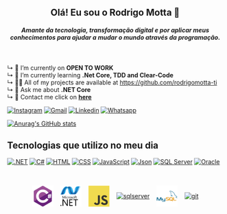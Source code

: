 <h2 align="center">Olá! Eu sou o <b>Rodrigo Motta</b> 👊</h2>
<h5 align="center" dir="auto">Amante da tecnologia, transformação digital e por aplicar meus conhecimentos para ajudar a mudar o mundo através da programação.</h5><br>

↳ 🔭 I’m currently on **OPEN TO WORK**<br/>
↳ 🌱 I’m currently learning **.Net Core, TDD and Clear-Code**<br/>
↳ 👨‍💻 All of my projects are available at https://github.com/rodrigomotta-ti<br/>
↳ 💬 Ask me about **.NET Core**<br/>
↳ 📧 Contact me click on <a href="mailto:rodrigodrmotta.dev@gmail.com?subject=Informe o assunto do Email&body=Escreva aqui o conteúdo da mensagem que deseja me enviar" style='font-weight:bold;'>here</a>

[![Instagram](https://img.shields.io/badge/Instagram-E4405F?style=for-the-badge&logo=instagram&logoColor=white)](https://www.instagram.com/rodriigodrmotta)
[![Gmail](https://img.shields.io/badge/Gmail-%23333?style=for-the-badge&logo=gmail&logoColor=white)](mailto:rodrigodrmotta.dev@gmail.com)
[![Linkedin](https://img.shields.io/badge/LinkedIn-0077B5?style=for-the-badge&logo=linkedin&logoColor=white)](https://www.linkedin.com/in/rodrigodrmotta)
[![Whatsapp](https://img.shields.io/badge/WhatsApp-25D366?style=for-the-badge&logo=whatsapp&logoColor=white)](https://wa.me/5521979618102)

[![Anurag's GitHub stats](https://github-readme-stats.vercel.app/api?username=rodrigomotta-ti&show_icons=true&theme=dracula&count_private=true)](https://github.com/rodrigomotta-ti/github-readme-stats)

## Tecnologias que utilizo no meu dia
[![.NET](https://img.shields.io/badge/.NET-5C2D91?style=for-the-badge&logo=.net&logoColor=white)]()
[![C#](https://img.shields.io/badge/C%23-430098?style=for-the-badge&logo=c-sharp&logoColor=white)]()
[![HTML](https://img.shields.io/badge/HTML5-E34F26?style=for-the-badge&logo=html5&logoColor=white)]()
[![CSS](https://img.shields.io/badge/CSS-239120?&style=for-the-badge&logo=css3&logoColor=white)]()
[![JavaScript](https://img.shields.io/badge/JavaScript-F7DF1E?style=for-the-badge&logo=javascript&logoColor=black)]()
[![Json](https://img.shields.io/badge/jQuery-0769AD?style=for-the-badge&logo=jquery&logoColor=white)]()
[![SQL Server](https://img.shields.io/badge/SQL%20Server-CC2927?style=for-the-badge&logo=microsoft%20sql%20server&logoColor=white)]()
[![Oracle](https://img.shields.io/badge/Oracle-F80000?style=for-the-badge&logo=oracle&logoColor=white)]()

<h2 dir="auto"></h2><br>
<div style="display:inline_block;" align="center">
<a href="https://www.w3schools.com/cs/"><img src="https://raw.githubusercontent.com/devicons/devicon/master/icons/csharp/csharp-original.svg" alt="csharp" width="50" height="50" align="center" /></a>
&nbsp;&nbsp;
<a href="https://dotnet.microsoft.com/"><img src="https://raw.githubusercontent.com/devicons/devicon/master/icons/dot-net/dot-net-original-wordmark.svg" alt="dotnet" width="50" height="50" align="center" /></a>
&nbsp;&nbsp;	
<a href="https://developer.mozilla.org/en-US/docs/Web/JavaScript"><img src="https://raw.githubusercontent.com/devicons/devicon/master/icons/javascript/javascript-original.svg" alt="javascript" width="50" height="50" align="center" /></a>
&nbsp;&nbsp;
<a href="https://www.microsoft.com/en-us/sql-server"><img src="https://www.svgrepo.com/show/303229/microsoft-sql-server-logo.svg" alt="sqlserver" width="50" height="50" align="center" /></a>
&nbsp;&nbsp;
<a href="https://www.mysql.com/"><img src="https://raw.githubusercontent.com/devicons/devicon/master/icons/mysql/mysql-original-wordmark.svg" alt="mysql" width="50" height="50" align="center" /></a>
&nbsp;&nbsp;
<a href="https://git-scm.com/" rel="nofollow"> <img src="https://www.vectorlogo.zone/logos/git-scm/git-scm-icon.svg" alt="git" width="50" height="50" align="center" /></a>
</div>
